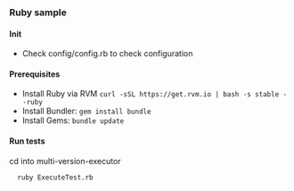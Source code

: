 ### Ruby sample

#### Init
* Check config/config.rb to check configuration

#### Prerequisites
* Install Ruby via RVM `curl -sSL https://get.rvm.io | bash -s stable --ruby`
* Install Bundler:  `gem install bundle`
* Install Gems:  `bundle update`

#### Run tests
cd into multi-version-executor
```bash
  ruby ExecuteTest.rb
```
